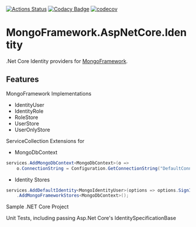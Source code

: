 [![Actions Status](https://github.com/JohnCampionJr/MongoFramework.AspNetCore.Identity/workflows/.NET%20Core%20Coverage%20(Ubuntu)/badge.svg)](https://github.com/JohnCampionJr/MongoFramework.AspNetCore.Identity/actions)
[![Codacy Badge](https://app.codacy.com/project/badge/Grade/0fcc6ef3ac7c467593bd001fa79ef1c4)](https://www.codacy.com/gh/JohnCampionJr/MongoFramework.AspNetCore.Identity/dashboard?utm_source=github.com&amp;utm_medium=referral&amp;utm_content=JohnCampionJr/MongoFramework.AspNetCore.Identity&amp;utm_campaign=Badge_Grade)
[![codecov](https://codecov.io/gh/JohnCampionJr/MongoFramework.AspNetCore.Identity/branch/main/graph/badge.svg?token=9573STFAXG)](undefined)

# MongoFramework.AspNetCore.Identity
.Net Core Identity providers for [MongoFramework](https://github.com/TurnerSoftware/MongoFramework).

## Features
MongoFramework Implementations
- IdentityUser
- IdentityRole
- RoleStore
- UserStore
- UserOnlyStore

ServiceCollection Extensions for
- MongoDbContext
````cs
services.AddMongoDbContext<MongoDbContext>(o =>
    o.ConnectionString = Configuration.GetConnectionString("DefaultConnection"));
````

- Identity Stores
````cs
services.AddDefaultIdentity<MongoIdentityUser>(options => options.SignIn.RequireConfirmedAccount = true)
    .AddMongoFrameworkStores<MongoDbContext>();
````

Sample .NET Core Project

Unit Tests, including passing Asp.Net Core's IdentitySpecificationBase